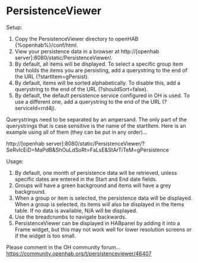 # PersistenceViewer
Setup:
1) Copy the PersistenceViewer directory to openHAB {%openhab%}/conf/html.
2) View your persistence data in a browser at http://[openhab server]:8080/static/PersistenceViewer/.
3) By default, all items will be displayed. To select a specific group item that holds the items you are persisting, add a querystring to the end of the URL (?startItem=gPersist).
4) By default, items will be sorted alphabetically. To disable this, add a querystring to the end of the URL (?shouldSort=false).
5) By default, the default persistence service configured in OH is used. To use a different one, add a querystring to the end of the URL (?serviceId=rrd4j).

Querystrings need to be separated by an ampersand. The only part of the querystrings that is case sensitive is the name of the startItem. Here is an example using all of them (they can be put in any order)...

http://[openhab server]:8080/static/PersistenceViewer/?SeRvIcEiD=MaPdB&ShOuLdSoRt=FaLsE&StArTiTeM=gPersistence

Usage:
1) By default, one month of persistence data will be retrieved, unless specific dates are entered in the Start and End date fields.
2) Groups will have a green background and items will have a grey background.
3) When a group or item is selected, the persistence data will be displayed. When a group is selected, its items will also be displayed in the Items table. If no data is available, N/A will be displayed.
4) Use the breadcrumbs to navigate backwards.
5) PersistenceViewer can be displayed in HABpanel by adding it into a Frame widget, but this may not work well for lower resolution screens or if the widget is too small.

Please comment in the OH community forum... https://community.openhab.org/t/persistenceviewer/46407
